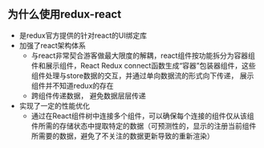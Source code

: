 ## 为什么使用redux-react

  - 是redux官方提供的针对react的UI绑定库
  - 加强了react架构体系
    - 与react非常契合游客做最大限度的解耦，react组件按功能拆分为容器组件和展示组件，React Redux connect函数生成“容器”包装器组件，这些组件处理与store数据的交互，并通过单向数据流的形式向下传递， 展示组件并不知道redux的存在
    - 跨组件传递数据， 避免数据层层传递
  - 实现了一定的性能优化
    - 通过在React组件树中连接多个组件，可以确保每个连接的组件仅从该组件所需的存储状态中提取特定的数据（可预测性的，显示的注册当前组件所需要的数据，避免了不关注的数据更新导致的重新渲染）